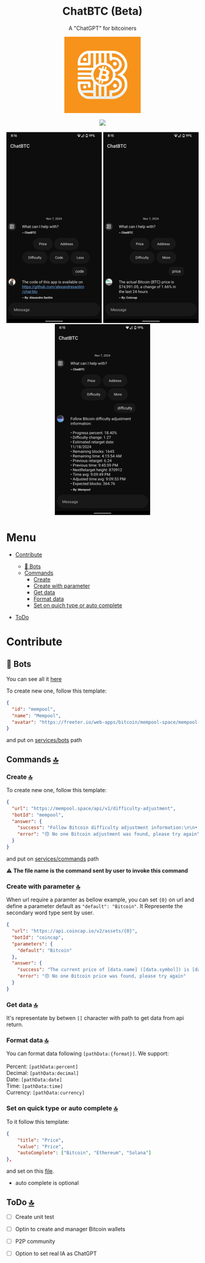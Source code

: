 <h1 align='center'> ChatBTC (Beta) </h1>
<p align='center'> A "ChatGPT" for bitcoiners </p>

<p align='center'> 
  <img width='200' src='https://github.com/alexandresanlim/chat-btc/blob/master/assets/images/logo/orange.png?raw=true' />
 </p>
 
 <p align='center'> 
  <a href='https://play.google.com/store/apps/details?id=io.github.aichatbtc'><img src="https://img.shields.io/badge/Google_Play-414141?style=for-the-badge&logo=google-play&logoColor=white" /></a>
  <!--<a href='https://install.appcenter.ms/users/alexandre.sanlim/apps/pix-off/distribution_groups/public'><img src="https://img.shields.io/badge/Android_Apk-3DDC84?style=for-the-badge&logo=android&logoColor=white" /></a>-->
</p>
    
<p align='center'>
  <img width="250" src="https://github.com/alexandresanlim/chat-btc/blob/master/assets/images/store/google-play/1.png?raw=true"/> <img width="250" src="https://github.com/alexandresanlim/chat-btc/blob/master/assets/images/store/google-play/2.png?raw=true"/>  <img width="250" src="https://github.com/alexandresanlim/chat-btc/blob/master/assets/images/store/google-play/3.png?raw=true"/> 
 </p>
  
# Menu

- [Contribute](#contribute)
  - [🤖 Bots](#-bots)
  - [Commands](#commands)
    - [Create](#commands)
    - [Create with parameter](#create-with-parameter-)
    - [Get data](#get-data-)
    - [Format data](#format-data-)
    - [Set on quich type or auto complete](#set-on-quick-type-or-auto-complete-)
   
- [ToDo](#todo-)


# Contribute
## 🤖 Bots
<p>
  You can see all it <a href='https://github.com/alexandresanlim/chat-btc/tree/master/services/bots'>here</a>
</p>

To create new one, follow this template:
```json
{
  "id": "mempool",
  "name": "Mempool",
  "avatar": "https://freeter.io/web-apps/bitcoin/mempool-space/mempool-space.png"
}
```
and put on [services/bots](https://github.com/alexandresanlim/chat-btc/tree/master/services/bots) path

## Commands [🔝](#menu)

### Create [🔝](#menu)
To create new one, follow this template:
```json
{
  "url": "https://mempool.space/api/v1/difficulty-adjustment",
  "botId": "mempool",
  "answer": {
    "success": "Follow Bitcoin difficulty adjustment information:\n\n• Progress percent: [progressPercent:percent]\n• Difficulty change: [difficultyChange:decimal]\n• Estimated retarget date: [estimatedRetargetDate:date]\n• Remaining blocks: [remainingBlocks]\n• Remaining time: [remainingTime:time]\n• Previous retarget: [previousRetarget:decimal]\n• Previous time: [previousTime:time]\n• NextRetarget height: [nextRetargetHeight]\n• Time avg: [timeAvg:time]\n• Adjusted time avg: [adjustedTimeAvg:time]\n• Expected blocks: [expectedBlocks:decimal]",
    "error": "😞 No one Bitcoin adjustment was found, please try again"
  }
}
```
and put on [services/commands](https://github.com/alexandresanlim/chat-btc/tree/master/services/commands) path

⚠️ <b>The file name is the command sent by user to invoke this command</b>

### Create with parameter [🔝](#menu)

When url require a paramter as bellow example, you can set `{0}` on url and define a parameter default as `"default": "Bitcoin"`. It Represente the secondary word type sent by user.

```json
{
  "url": "https://api.coincap.io/v2/assets/{0}",
  "botId": "coincap",
  "parameters": {
    "default": "Bitcoin"
  },
  "answer": {
    "success": "The current price of [data.name] ([data.symbol]) is [data.priceUsd:currency], over the past 24 hours, it has changed by [data.changePercent24Hr:percent]",
    "error": "😞 No one Bitcoin price was found, please try again"
  }
}
```
### Get data [🔝](#menu)
It's representate by betwen `[]` character with path to get data from api return.

### Format data [🔝](#menu)
You can format data following `[pathData:{format}]`. We support:</br></br>
Percent: `[pathData:percent]`</br>
Decimal: `[pathData:decimal]`</br>
Date: `[pathData:date]`</br>
Time: `[pathData:time]`</br>
Currency: `[pathData:currency]`</br>

### Set on quick type or auto complete [🔝](#menu)

To it follow this template:

```json
{
    "title": "Price",
    "value": "Price",
    "autoComplete": ["Bitcoin", "Ethereum", "Solana"]
},
```
and set on this [file](https://github.com/alexandresanlim/chat-btc/blob/master/services/commands/commandList/list_us.json).

- auto complete is optional

## ToDo [🔝](#menu)

- [ ] Create unit test
- [ ] Optin to create and manager Bitcoin wallets
- [ ] P2P community
- [ ] Option to set real IA as ChatGPT


